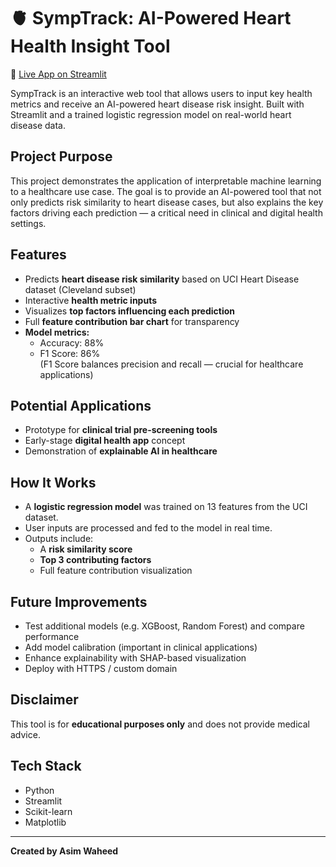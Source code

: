 # 🫀 SympTrack: AI-Powered Heart Health Insight Tool

🚀 [Live App on Streamlit](https://symptrack.streamlit.app)

SympTrack is an interactive web tool that allows users to input key health metrics and receive an AI-powered heart disease risk insight. Built with Streamlit and a trained logistic regression model on real-world heart disease data.

## Project Purpose

This project demonstrates the application of interpretable machine learning to a healthcare use case. The goal is to provide an AI-powered tool that not only predicts risk similarity to heart disease cases, but also explains the key factors driving each prediction — a critical need in clinical and digital health settings.

## Features

- Predicts **heart disease risk similarity** based on UCI Heart Disease dataset (Cleveland subset)
- Interactive **health metric inputs**
- Visualizes **top factors influencing each prediction**
- Full **feature contribution bar chart** for transparency
- **Model metrics:**  
  - Accuracy: 88%  
  - F1 Score: 86%  
  (F1 Score balances precision and recall — crucial for healthcare applications)

## Potential Applications

- Prototype for **clinical trial pre-screening tools**
- Early-stage **digital health app** concept
- Demonstration of **explainable AI in healthcare**

## How It Works

- A **logistic regression model** was trained on 13 features from the UCI dataset.
- User inputs are processed and fed to the model in real time.
- Outputs include:
  - A **risk similarity score**
  - **Top 3 contributing factors**
  - Full feature contribution visualization

## Future Improvements

- Test additional models (e.g. XGBoost, Random Forest) and compare performance
- Add model calibration (important in clinical applications)
- Enhance explainability with SHAP-based visualization
- Deploy with HTTPS / custom domain

## Disclaimer

This tool is for **educational purposes only** and does not provide medical advice.

## Tech Stack

- Python
- Streamlit
- Scikit-learn
- Matplotlib

---

**Created by Asim Waheed**


